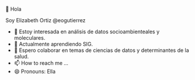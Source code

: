 👋 Hola

Soy Elizabeth Ortiz @eogutierrez
- 👀 Estoy interesada en análisis de datos socioambienteales y moleculares. 
- 🌱 Actualmente aprendiendo SIG. 
- 💞️ Espero colaborar en temas de ciencias de datos y determinantes de la salud.
- 📫 How to reach me ...
- 😄 Pronouns: Ella

<!---
eogutierrez/eogutierrez is a ✨ special ✨ repository because its `README.md` (this file) appears on your GitHub profile.
You can click the Preview link to take a look at your changes.
--->
